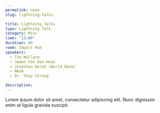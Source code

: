 ```yaml
---
permalink: none
slug: lightning-talks

title: Lightning Talks
type: Lightning Talk
category: Misc
time: "13:00"
duration: 60
room: Impact Hub
speakers:
  - Tim Wallace
  - Jamon Van Den Hoek
  - Jonathan Hersh (World Bank)
  - NASA
  - Dr. Shay Strong

description: 
---
```

Lorem ipsum dolor sit amet, consectetur adipiscing elit. Nunc dignissim enim ut ligula gravida suscipit.